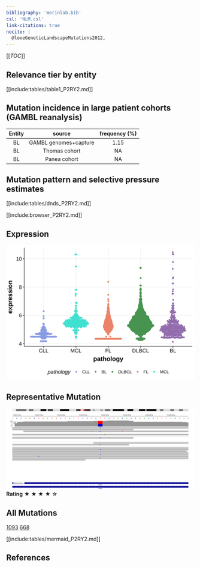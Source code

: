 ```yaml
---
bibliography: 'morinlab.bib'
csl: 'NLM.csl'
link-citations: true
nocite: |
  @loveGeneticLandscapeMutations2012, 
---
```

[[_TOC_]]


## Relevance tier by entity

[[include:tables/table1_P2RY2.md]]

## Mutation incidence in large patient cohorts (GAMBL reanalysis)

|Entity|source               |frequency (%)|
|:------:|:---------------------:|:-------------:|
|BL    |GAMBL genomes+capture|1.15         |
|BL    |Thomas cohort        |  NA         |
|BL    |Panea cohort         |  NA         |

## Mutation pattern and selective pressure estimates

[[include:tables/dnds_P2RY2.md]]




[[include:browser_P2RY2.md]]

## Expression
![](images/gene_expression/P2RY2_by_pathology.svg)
<!-- ORIGIN: loveGeneticLandscapeMutations2012 -->
<!-- BL: loveGeneticLandscapeMutations2012 -->

## Representative Mutation

![](primary/Love_P2RY2.svg)
**Rating**
&starf; &starf; &starf; &starf; &star;

## All Mutations

[1093](https://www.bcgsc.ca/downloads/morinlab/GAMBL/Love/1093_reports.html)
[668](https://www.bcgsc.ca/downloads/morinlab/GAMBL/Love/668_reports.html)

[[include:tables/mermaid_P2RY2.md]]

## References

